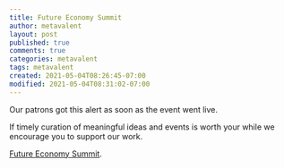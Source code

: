 ```yaml
---
title: Future Economy Summit
author: metavalent
layout: post
published: true
comments: true
categories: metavalent
tags: metavalent
created: 2021-05-04T08:26:45-07:00
modified: 2021-05-04T08:31:02-07:00
---
```


Our patrons got this alert as soon as the event went live. 

If timely curation of meaningful ideas and events is worth your while we encourage you to support our work.

[Future Economy Summit](https://www.patreon.com/posts/50851627).
